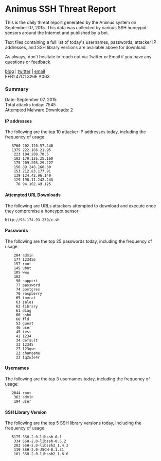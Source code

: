 # Animus SSH Threat Report

This is the daily threat report generated by the Animus system on September 07, 2015. This data was collected by various SSH honeypot sensors around the Internet and published by a bot.  

Text files containing a full list of today's usernames, passwords, attacker IP addresses, and SSH library versions are available above for download.  

As always, don't hesitate to reach out via Twitter or Email if you have any questions or feedback.  

[blog](http://morris.guru) | [twitter](https://twitter.com/andrew___morris) | [email](mailto:andrew@morris.guru)  
FFB1 47C1 326E A063  

### Summary

Date: September 07, 2015  
Total attacks today: 7545  
Attempted Malware Downloads: 2 

#### IP addresses
The following are the top 10 attacker IP addresses today, including the frequency of usage:
```
   3760 202.120.57.240
   1375 222.186.21.95
    223 104.200.78.5
    182 179.126.25.160
    175 209.203.29.227
    156 89.248.168.30
    153 212.83.177.91
    139 124.42.96.149
    129 198.11.242.243
     76 94.102.49.125
```

#### Attempted URL Downloads
The following are URLs attackers attempted to download and execute once they compromise a honeypot sensor:
```
http://93.174.93.239/c.sh
```

#### Passwords
The following are the top 25 passwords today, including the frequency of usage:
```
    204 admin
    177 123456
    157 root
    145 ubnt
    105 www
    102 
     90 support
     77 password
     74 postgres
     70 raspberry
     65 tomcat
     63 sales
     62 library
     61 diag
     60 sshd
     60 fld
     53 guest
     46 user
     45 test
     41 1234
     34 default
     33 12345
     27 123qwe
     22 changeme
     22 1q2w3e4r
```

#### Usernames
The following are the top 3 usernames today, including the frequency of usage:
```
   2044 root
    362 admin
    194 user
```

#### SSH Library Version
The following are the top 5 SSH library versions today, including the frequency of usage:
```
   5175 SSH-2.0-libssh-0.1
    334 SSH-2.0-libssh-0.5.2
    283 SSH-2.0-libssh2_1.4.3
    119 SSH-2.0-JSCH-0.1.51
    101 SSH-2.0-libssh2_1.6.0
```
